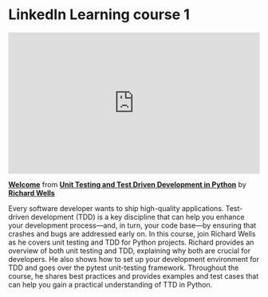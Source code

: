 <h1> LinkedIn Learning course 1</h1>

<div style="position:relative;height:0;padding-bottom:56.25%"><iframe width="640" height="360" src="https://www.linkedin.com/learning/embed/unit-testing-and-test-driven-development-in-python/welcome?autoplay=false&claim=AQEdOGxwycqLvAAAAYHzBsmuRGFDvBIi0TWVWygJkb1TRJftquuUM-06527-06MYstQNbtSoA24Km_cCSUf69ADaLSD41o0cflu5PuOHLCxZWEcctAxVSazy3S1IjBFIfNZeGok0y9ODkJxsR1TdO-ibxu_eEDGEIn-45ZSJmzo3G4R5kTKQ23zVi6U3wLKLQoy7rJtweKc7t30foazb1s74slaJkR7YT0rHwpsVLhSTvWjawShoxOav5UXWaOBRRaSjOUsE5WBObF6o3jnBTPn8aMvw1FmRxd_culoEZWwQNgJe3QO6LNlH7B1O3z0UDpM9vwGYWfW_tIoZe9taJToHQqHDf_BGhbDRyS1WcJpqsG8xX4KObYJkPgVR6LcH4yVZof_ZnTpJ8SqjJdTB80VwhHXpoRlYH9eysqo0VsN7wl2YBXLEbUYH0mTnqFc7dxpBt0TL8B8UNUZFDjdkZI48-DAFvKxCYKR614_SmYrfEvNuhdoYrwlLPXvqOGPKsuxffUZjO8p1_cEvJ9KhYHcktKHR7YqmE_-Jzaj9z5PCtqKZPm4c0XNoYmuiYqDKPckf_iGHxIw21OUyeVdImIUjHcZiInHc7PrTAHJfpFMQGEBgJ-Sl0aEuCgqp6yIPnKsUrmyHO9ajUW6Kn_PeaFjmZkoDdFld5ceuYlbfnt-rgzIFPcUK0KZ9wbWhWRU3hclEBxiIAXCgqke5mII6frdCkvGJG3uD7lrODb1mP9oUWxluNJoS1Tt8k3u6W4qMO_KaR5wDhfrWRfQjH2mlbzO7SBC7AM9qot1zIOkxBbCCWUpxUfJVhTZA_VtiwErDtshIL0RmA7o00RqEvGjMLoM2EkNrl2ta1auUWlEHBFAvAuwoXVPszGi4-2YGU2dIsx9WYpiNDFHJ9Ct98UHcHKIy7gwDpaW74sHOwvA54IhPHPipw5qI9TRiLVDgtjON5KUK7gTX9XWbzIOLE53zmnW-nW0HPLqXQLlk4yrOZHlYVvY2TH2i6z7k3_2SuoPeHJrDqMxGHsOmYeZBOpt2PYc8Xq7Wum1l7y-8BLJrvGC-1Y7hZNkhOMc-HMI5JdPDzBSjs5tgDTYNQVXfHOI5YwO9WJZQvK_O3Fez1ggrWVJ5xNfS3Lk7KM1s2J1XV0f6f8YcKNcNFpp3WA030OhF80aEHlIHPjjoJL2aGf_6xbaq&lipi=urn%3Ali%3Apage%3Ad_learning_content%3B%2Fa4%2F5coCT8%2BCX26Y26NKNg%3D%3D&licu" mozallowfullscreen="true" webkitallowfullscreen="true" allowfullscreen="true" frameborder="0" style="position:absolute;width:100%;height:100%;left:0"></iframe></div><p><strong><a href="https://www.linkedin.com/learning/unit-testing-and-test-driven-development-in-python/welcome?trk=embed_lil">Welcome</a></strong> from <strong><a href="https://www.linkedin.com/learning/unit-testing-and-test-driven-development-in-python?trk=embed_lil">Unit Testing and Test Driven Development in Python</a></strong> by <strong><a href="https://www.linkedin.com/learning/instructors/richard-wells?trk=embed_lil">Richard Wells</a></strong></p>


Every software developer wants to ship high-quality applications. Test-driven development (TDD) is a key discipline that can help you enhance your development process—and, in turn, your code base—by ensuring that crashes and bugs are addressed early on. In this course, join Richard Wells as he covers unit testing and TDD for Python projects. Richard provides an overview of both unit testing and TDD, explaining why both are crucial for developers. He also shows how to set up your development environment for TDD and goes over the pytest unit-testing framework. Throughout the course, he shares best practices and provides examples and test cases that can help you gain a practical understanding of TTD in Python.
